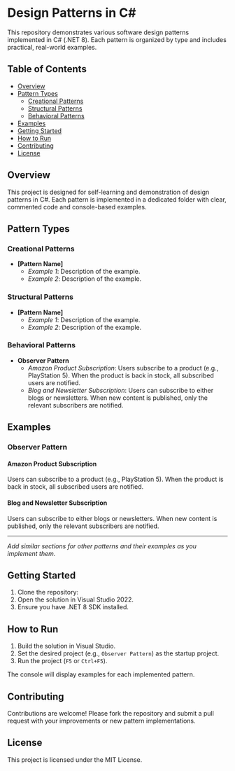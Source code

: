 # Design Patterns in C#

This repository demonstrates various software design patterns implemented in C# (.NET 8). Each pattern is organized by type and includes practical, real-world examples.

## Table of Contents

- [Overview](#overview)
- [Pattern Types](#pattern-types)
  - [Creational Patterns](#creational-patterns)
  - [Structural Patterns](#structural-patterns)
  - [Behavioral Patterns](#behavioral-patterns)
- [Examples](#examples)
- [Getting Started](#getting-started)
- [How to Run](#how-to-run)
- [Contributing](#contributing)
- [License](#license)

## Overview

This project is designed for self-learning and demonstration of design patterns in C#. Each pattern is implemented in a dedicated folder with clear, commented code and console-based examples.

## Pattern Types

### Creational Patterns
- **[Pattern Name]**
  - *Example 1*: Description of the example.
  - *Example 2*: Description of the example.

### Structural Patterns
- **[Pattern Name]**
  - *Example 1*: Description of the example.
  - *Example 2*: Description of the example.

### Behavioral Patterns
- **Observer Pattern**
  - *Amazon Product Subscription*: Users subscribe to a product (e.g., PlayStation 5). When the product is back in stock, all subscribed users are notified.
  - *Blog and Newsletter Subscription*: Users can subscribe to either blogs or newsletters. When new content is published, only the relevant subscribers are notified.

## Examples

### Observer Pattern

#### Amazon Product Subscription

Users can subscribe to a product (e.g., PlayStation 5). When the product is back in stock, all subscribed users are notified.

#### Blog and Newsletter Subscription

Users can subscribe to either blogs or newsletters. When new content is published, only the relevant subscribers are notified.

---

*Add similar sections for other patterns and their examples as you implement them.*

## Getting Started

1. Clone the repository:
2. Open the solution in Visual Studio 2022.
3. Ensure you have .NET 8 SDK installed.

## How to Run

1. Build the solution in Visual Studio.
2. Set the desired project (e.g., `Observer Pattern`) as the startup project.
3. Run the project (`F5` or `Ctrl+F5`).

The console will display examples for each implemented pattern.

## Contributing

Contributions are welcome! Please fork the repository and submit a pull request with your improvements or new pattern implementations.

## License

This project is licensed under the MIT License.
